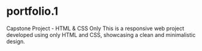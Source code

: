 # portfolio.1
Capstone Project - HTML & CSS Only
This is a responsive web project developed using only HTML and CSS, showcasing a clean and minimalistic design.
